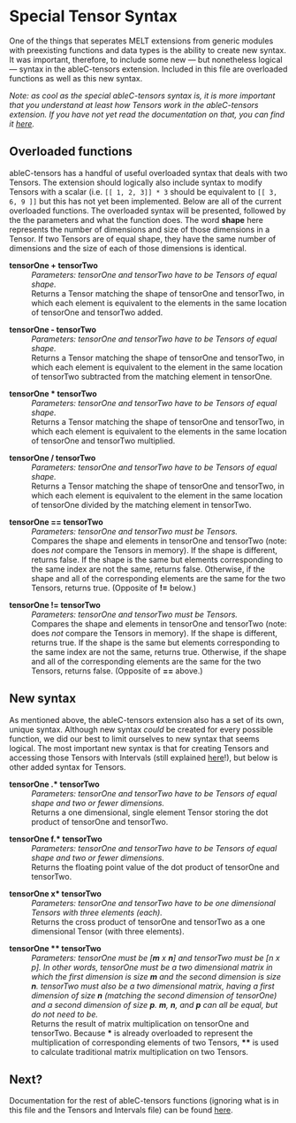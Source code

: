 # Special Tensor Syntax
One of the things that seperates MELT extensions from generic modules with preexisting functions and data types is the ability to create new syntax. It was important, therefore, to include some new — but nonetheless logical — syntax in the ableC-tensors extension. Included in this file are overloaded functions as well as this new syntax. 

*Note: as cool as the special ableC-tensors syntax is, it is more important that you understand at least how Tensors work in the ableC-tensors extension. If you have not yet read the documentation on that, you can find it [here](https://github.umn.edu/melt/ableC-tensors/blob/master/learn_ableC_tensors/tensors_and_intervals.md).*

## Overloaded functions
ableC-tensors has a handful of useful overloaded syntax that deals with two Tensors. The extension should logically also include syntax to modify Tensors with a scalar (i.e. `[[ 1, 2, 3]] * 3` should be equivalent to `[[ 3, 6, 9 ]]` but this has not yet been implemented. Below are all of the current overloaded functions. The overloaded syntax will be presented, followed by the the parameters and what the function does. The word **shape** here represents the number of dimensions and size of those dimensions in a Tensor. If two Tensors are of equal shape, they have the same number of dimensions and the size of each of those dimensions is identical. 


<dl>
<b>tensorOne + tensorTwo</b>
  
  <dd><i>Parameters: tensorOne and tensorTwo have to be Tensors of equal shape.</i></dd>
  <dd>Returns a Tensor matching the shape of tensorOne and tensorTwo, in which each element is equivalent to the elements in the same location of tensorOne and tensorTwo added.</dd>
</dl>

<dl>
<b>tensorOne - tensorTwo</b>
  
  <dd><i>Parameters: tensorOne and tensorTwo have to be Tensors of equal shape.</i></dd>
  <dd>Returns a Tensor matching the shape of tensorOne and tensorTwo, in which each element is equivalent to the element in the same location of tensorTwo subtracted from the matching element in tensorOne.</dd>
</dl>

<dl>
<b>tensorOne * tensorTwo</b>
  
  <dd><i>Parameters: tensorOne and tensorTwo have to be Tensors of equal shape.</i></dd>
  <dd>Returns a Tensor matching the shape of tensorOne and tensorTwo, in which each element is equivalent to the elements in the same location of tensorOne and tensorTwo multiplied.</dd>
</dl>

<dl>
<b>tensorOne / tensorTwo</b>
  
  <dd><i>Parameters: tensorOne and tensorTwo have to be Tensors of equal shape.</i></dd>
  <dd>Returns a Tensor matching the shape of tensorOne and tensorTwo, in which each element is equivalent to the element in the same location of tensorOne divided by the matching element in tensorTwo.</dd>
</dl>

<dl>
<b>tensorOne == tensorTwo</b>
  
  <dd><i>Parameters: tensorOne and tensorTwo must be Tensors.</i></dd>
  <dd>Compares the shape and elements in tensorOne and tensorTwo (note: does <i>not</i> compare the Tensors in memory). If the shape is different, returns false. If the shape is the same but elements corresponding to the same index are not the same, returns false. Otherwise, if the shape and all of the corresponding elements are the same for the two Tensors, returns true. (Opposite of <b>!=</b> below.)</dd>
</dl>

<dl>
<b>tensorOne != tensorTwo</b>
  
  <dd><i>Parameters: tensorOne and tensorTwo must be Tensors.</i></dd>
  <dd>Compares the shape and elements in tensorOne and tensorTwo (note: does <i>not</i> compare the Tensors in memory). If the shape is different, returns true. If the shape is the same but elements corresponding to the same index are not the same, returns true. Otherwise, if the shape and all of the corresponding elements are the same for the two Tensors, returns false. (Opposite of <b>==</b> above.)</dd>
</dl>

## New syntax
As mentioned above, the ableC-tensors extension also has a set of its own, unique syntax. Although new syntax *could* be created for every possible function, we did our best to limit ourselves to new syntax that seems logical. The most important new syntax is that for creating Tensors and accessing those Tensors with Intervals (still explained [here](https://github.umn.edu/melt/ableC-tensors/blob/master/learn_ableC_tensors/tensors_and_intervals.md)!), but below is other added syntax for Tensors.

<dl>
<b>tensorOne .* tensorTwo</b>
  
  <dd><i>Parameters: tensorOne and tensorTwo have to be Tensors of equal shape and two or fewer dimensions.</i></dd>
  <dd>Returns a one dimensional, single element Tensor storing the dot product of tensorOne and tensorTwo.</dd>
</d1>

<dl>
<b>tensorOne f.* tensorTwo</b>
  
  <dd><i>Parameters: tensorOne and tensorTwo have to be Tensors of equal shape and two or fewer dimensions.</i></dd>
  <dd>Returns the floating point value of the dot product of tensorOne and tensorTwo.</dd>
</d1>

<dl>
<b>tensorOne x* tensorTwo</b>
  
  <dd><i>Parameters: tensorOne and tensorTwo have to be one dimensional Tensors with three elements (each).</i></dd>
  <dd>Returns the cross product of tensorOne and tensorTwo as a one dimensional Tensor (with three elements).</dd>
</d1>

<dl>
<b>tensorOne ** tensorTwo</b>
  
  <dd><i>Parameters: tensorOne must be [<b>m</b> x <b>n</b>] and tensorTwo must be [n x p]. In other words, tensorOne must be a two dimensional matrix in which the first dimension is size <b>m</b> and the second dimension is size <b>n</b>. tensorTwo must also be a two dimensional matrix, having a first dimension of size <b>n</b> (matching the second dimension of tensorOne) and a second dimension of size <b>p</b>. <b>m</b>, <b>n</b>, and <b>p</b> can all be equal, but do not need to be.</i></dd>
  <dd>Returns the result of matrix multiplication on tensorOne and tensorTwo. Because <b>*</b> is already overloaded to represent the multiplication of corresponding elements of two Tensors, <b>**</b> is used to calculate traditional matrix multiplication on two Tensors.</dd>
</d1>

## Next?

Documentation for the rest of ableC-tensors functions (ignoring what is in this file and the Tensors and Intervals file) can be found [here](https://github.umn.edu/melt/ableC-tensors/blob/master/learn_ableC_tensors/useful_tensor_functions.md).
